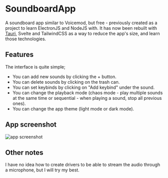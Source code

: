 # SoundboardApp
A soundboard app similar to Voicemod, but free - previously created as a project to learn ElectronJS and NodeJS with. It has now been rebuilt with [Tauri](https://tauri.app/), Svelte and TailwindCSS as a way to reduce the app's size, and learn those technologies.

## Features

The interface is quite simple;

- You can add new sounds by clicking the + button.
- You can delete sounds by clicking on the trash can.
- You can set keybinds by clicking on "Add keybind" under the sound.
- You can change the playback mode (chaos mode - play multiple sounds at the same time or sequential - when playing a sound, stop all previous ones).
- You can change the app theme (light mode or dark mode).

## App screenshot

![app screenshot](https://github.com/Bernard-Borg/SoundboardApp/assets/35971384/02f34d1e-5588-45bc-aef1-5a4f68e99ac0)

## Other notes

I have no idea how to create drivers to be able to stream the audio through a microphone, but I will try my best.
